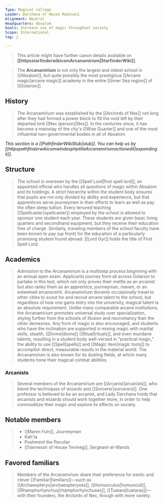 ```yaml
---
Type: Magical college
Leader: Darchana of House Madinani
Alignment: Neutral
Headquarters: Absalom
Goals: Increase use of magic throughout society
Scope: International
tag: 👥

---
```






> This article might have further canon details available on **[[httpsstarfinderwikicomArcanamirium|StarfinderWiki]]**.


> The **Arcanamirium** is not only the largest and oldest school in [[Absalom]], but quite possibly the most prestigious [[Arcane magic|arcane magic]] academy in the entire [[Inner Sea region]] of [[Golarion]].



## History

> The Arcanamirium was established by the [[Arclords of Nex]] not long after they had formed a power block to fill the void left by their departed lord [[Nex (person)|Nex]]. In the centuries since, it has become a mainstay of the city's [[Wise Quarter]] and one of the most influential non-governmental bodies in all of Absalom.



*This section is a [[PathfinderWikiStub|stub]]. You can help us by [[httpspathfinderwikicomwindexphptitleArcanamiriumactionedit|expanding it]].*


## Structure

> The school is overseen by the [[Spell Lord|first spell lord]], an appointed official who handles all questions of magic within Absalom and its holdings. A strict hierarchy within the student body ensures that pupils are not only divided by ability and experience, but that apprentices serve journeymen in their efforts to learn as well as pay the often steep tuition.
> Every tenured teaching [[Spellcaster|spellcaster]] employed by the school is allowed to sponsor one student each year. These students are given basic living quarters and secondhand equipment, but they receive their education free of charge. Similarly, traveling members of the school faculty have been known to pay (up front) for the education of a particularly promising student found abroad.
> [[Lord Gyr]] holds the title of First Spell Lord.


## Academics

> Admission to the Arcanamirium is a multistep process beginning with an annual open exam.  Applicants journey from all across Golarion to partake in this test, which not only proves their mettle as an arcanist but also ranks them as an apprentice, journeyman, maven, or an esteemed arcanscenti. Arcanamirium docents occasionally travel to other cities to scout for and recruit arcane talent to the school, but regardless of how one gains entry into the university, magical talent is an absolute requirement.
> Unlike many comparable arcane institutions, the Arcanamirium promotes universal study over specialization, shying further from the schools of illusion and necromancy than the other demesnes. Any form of magic is also encouraged, and students who have the inclination are supported in mixing magic with martial skills, stealth, [[Divine|divine]] [[Ritual|rituals]], and even mundane talents, resulting in a student body well-versed in "practical magic," the ability to use [[Spell|spells]] and [[Magic item|magic tools]] to accomplish direct, measurable results in the material world. The Arcanamirium is also known for its dueling fields, at which many students hone their magical combat abilities.


### Arcanists

> Several members of the Arcanamirium are [[Arcanist|arcanists]], who blend the techniques of wizards and [[Sorcerer|sorcerers]]. One professor is believed to be an arcanist, and Lady Darchana holds that arcanists and wizards should work together more, in order to help commoditize their magic and explore its effects on society.


## Notable members

> - [[Maren Fuln]], Journeyman
> - Kah'la
> - Poshment the Peculiar
> - [[Vannessir of House Tevineg]], Sergeant-at-Wands

## Favored familiars

> Members of the Arcanamirium share their preference for exotic and clever [[Familiar|familiars]]—such as [[Archaeopteryx|archaeopteryxes]], [[Homunculus|homunculi]], [[Rhamphorhynchus|rhamphorhynchuses]], [[Tuatara|tuataras]]—with their founders, the Arclords of Nex, though with more variety.







